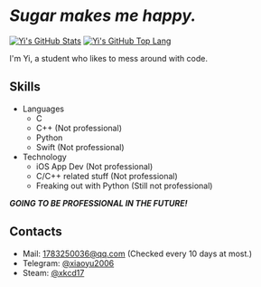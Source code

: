 # *Sugar makes me happy.*

[![Yi's GitHub Stats](https://github-readme-stats.vercel.app/api?username=xiaoyu2006&count_private=true&show_icons=true)](https://github.com/xiaoyu2006)
[![Yi's GitHub Top Lang](https://github-readme-stats.vercel.app/api/top-langs/?username=xiaoyu2006&hide=html,css,javascript&layout=compact)](https://github.com/xiaoyu2006)

I'm Yi, a student who likes to mess around with code.

## Skills

- Languages
  - C
  - C++ (Not professional)
  - Python
  - Swift (Not professional)
- Technology
  - iOS App Dev (Not professional)
  - C/C++ related stuff (Not professional)
  - Freaking out with Python (Still not professional)

***GOING TO BE PROFESSIONAL IN THE FUTURE!***

## Contacts
- Mail: [1783250036@qq.com](mailto:1783250036@qq.com) (Checked every 10 days at most.)
- Telegram: [@xiaoyu2006](https://t.me/xiaoyu2006)
- Steam: [@xkcd17](https://steamcommunity.com/profiles/76561199021640412/)
